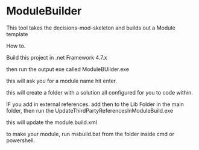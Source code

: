 # ModuleBuilder
This tool takes the decisions-mod-skeleton and builds out a Module template

How to. 

Build this project in .net Framework 4.7.x

then run the output exe called ModuleBUilder.exe

this will ask you for a module name <enter a name> hit enter. 

this will create a folder with a solution all configured for you to code within.

IF you add in external references. add then to the Lib Folder in the main folder, then run the UpdateThirdPartyReferencesInModuleBuild.exe

this will update the module.build.xml

to make your module, run msbuild.bat from the folder inside cmd or powershell. 
